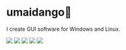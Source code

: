 
      
# umaidango🍡
I create GUI software for Windows and Linux.

![](http://github-profile-summary-cards.vercel.app/api/cards/profile-details?username=umaidango&theme=city_lights) 
![](http://github-profile-summary-cards.vercel.app/api/cards/repos-per-language?username=umaidango&theme=city_lights) 
![](http://github-profile-summary-cards.vercel.app/api/cards/most-commit-language?username=umaidango&theme=city_lights) 
![](http://github-profile-summary-cards.vercel.app/api/cards/stats?username=umaidango&theme=city_lights) 
![](http://github-profile-summary-cards.vercel.app/api/cards/productive-time?username=umaidango&theme=city_lights&utcOffset=8) 
